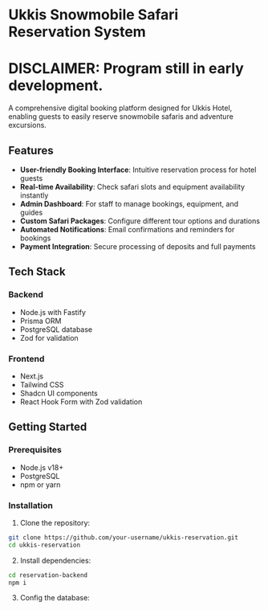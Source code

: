 ﻿# Ukkis Snowmobile Safari Reservation System

# DISCLAIMER: Program still in early development.

A comprehensive digital booking platform designed for Ukkis Hotel, enabling guests to easily reserve snowmobile safaris and adventure excursions.

## Features

- **User-friendly Booking Interface**: Intuitive reservation process for hotel guests
- **Real-time Availability**: Check safari slots and equipment availability instantly
- **Admin Dashboard**: For staff to manage bookings, equipment, and guides
- **Custom Safari Packages**: Configure different tour options and durations
- **Automated Notifications**: Email confirmations and reminders for bookings
- **Payment Integration**: Secure processing of deposits and full payments

## Tech Stack

### Backend
- Node.js with Fastify
- Prisma ORM
- PostgreSQL database
- Zod for validation

### Frontend
- Next.js
- Tailwind CSS
- Shadcn UI components
- React Hook Form with Zod validation

## Getting Started

### Prerequisites

- Node.js v18+
- PostgreSQL
- npm or yarn

### Installation

1. Clone the repository:
```bash
git clone https://github.com/your-username/ukkis-reservation.git
cd ukkis-reservation
```
2. Install dependencies:
```bash
cd reservation-backend
npm i
```
3. Config the database:


